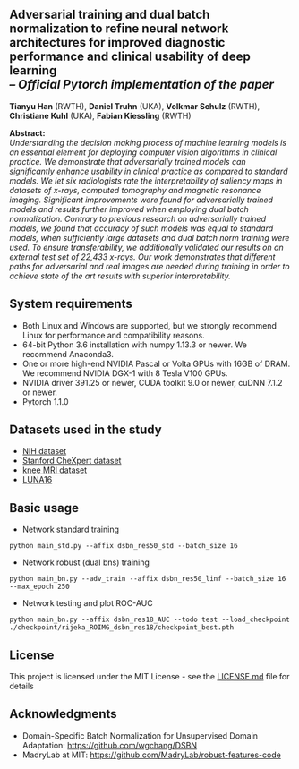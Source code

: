 ## Adversarial training and dual batch normalization to refine neural network architectures for improved diagnostic performance and clinical usability of deep learning <br><i>– Official Pytorch implementation of the paper</i>

**Tianyu Han** (RWTH), **Daniel Truhn** (UKA), **Volkmar Schulz** (RWTH), **Christiane Kuhl** (UKA), **Fabian Kiessling** (RWTH)

**Abstract:**<br>
*Understanding the decision making process of machine learning models is an essential element for deploying computer vision algorithms in clinical practice. We demonstrate that adversarially trained models can significantly enhance usability in clinical practice as compared to standard models. We let six radiologists rate the interpretability of saliency maps in datasets of x-rays, computed tomography and magnetic resonance imaging. Significant improvements were found for adversarially trained models and results further improved when employing dual batch normalization. Contrary to previous research on adversarially trained models, we found that accuracy of such models was equal to standard models, when sufficiently large datasets and dual batch norm training were used. To ensure transferability, we additionally validated our results on an external test set of 22,433 x-rays. Our work demonstrates that different paths for adversarial and real images are needed during training in order to achieve state of the art results with superior interpretability.*

## System requirements

* Both Linux and Windows are supported, but we strongly recommend Linux for performance and compatibility reasons.
* 64-bit Python 3.6 installation with numpy 1.13.3 or newer. We recommend Anaconda3.
* One or more high-end NVIDIA Pascal or Volta GPUs with 16GB of DRAM. We recommend NVIDIA DGX-1 with 8 Tesla V100 GPUs.
* NVIDIA driver 391.25 or newer, CUDA toolkit 9.0 or newer, cuDNN 7.1.2 or newer.
* Pytorch 1.1.0

## Datasets used in the study

* [NIH dataset](https://nihcc.app.box.com/v/ChestXray-NIHCC)
* [Stanford CheXpert dataset](https://stanfordmlgroup.github.io/competitions/chexpert)
* [knee MRI dataset](http://www.riteh.uniri.hr/~istajduh/projects/kneeMRI/)
* [LUNA16](https://luna16.grand-challenge.org/Data/)

## Basic usage

* Network standard training
```
python main_std.py --affix dsbn_res50_std --batch_size 16    
```
 
* Network robust (dual bns) training
```
python main_bn.py --adv_train --affix dsbn_res50_linf --batch_size 16 --max_epoch 250    
```

* Network testing and plot ROC-AUC
```
python main_bn.py --affix dsbn_res18_AUC --todo test --load_checkpoint ./checkpoint/rijeka_ROIMG_dsbn_res18/checkpoint_best.pth 
```

## License

This project is licensed under the MIT License - see the [LICENSE.md](LICENSE.md) file for details

## Acknowledgments

* Domain-Specific Batch Normalization for Unsupervised Domain Adaptation: https://github.com/wgchang/DSBN
* MadryLab at MIT: https://github.com/MadryLab/robust-features-code
